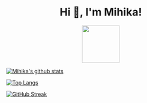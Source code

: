 <h1 align = "center"> Hi 👋, I'm Mihika! </h1>
<!---
mihika14/mihika14 is a ✨ special ✨ repository because its `README.md` (this file) appears on your GitHub profile.
You can click the Preview link to take a look at your changes.
--->
<div id="header" align="center">
  <img src="https://media.giphy.com/media/hpXdHPfFI5wTABdDx9/giphy.gif" width="100"/>
</div>



[![Mihika's github stats](https://github-readme-stats.vercel.app/api?username=mihika14&count_private=true&show_icons=true&theme=nightowl&hide_rank=false)](https://github.com/mihika/github-readme-stats)

[![Top Langs](https://github-readme-stats.vercel.app/api/top-langs/?username=mihika14&theme=nightowl)](https://github.com/mihika/github-readme-stats)

[![GitHub Streak](https://github-readme-streak-stats.herokuapp.com?user=mihika14&theme=nightowl&hide_border=true&border_radius=5.3)](https://git.io/streak-stats)
